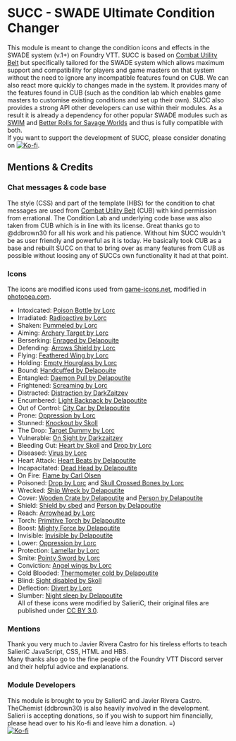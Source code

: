 # SUCC - SWADE Ultimate Condition Changer

This module is meant to change the condition icons and effects in the SWADE system (v.1+) on Foundry VTT. SUCC is based on [Combat Utility Belt](https://github.com/death-save/combat-utility-belt) but specifically tailored for the SWADE system which allows maximum support and compatibility for players and game masters on that system without the need to ignore any incompatible features found on CUB. We can also react more quickly to changes made in the system. It provides many of the features found in CUB (such as the condition lab which enables game masters to customise existing conditions and set up their own). SUCC also provides a strong API other developers can use within their modules. As a result it is already a dependency for other popular SWADE modules such as [SWIM](https://github.com/SalieriC/SWADE-Immersive-Macros) and [Better Rolls for Savage Worlds](https://github.com/javierriveracastro/betteroll-swade) and thus is fully compatible with both.  
If you want to support the development of SUCC, please consider donating on [![Ko-fi](https://www.ko-fi.com/img/githubbutton_sm.svg)](https://ko-fi.com/salieric).  

## Mentions & Credits
### Chat messages & code base
The style (CSS) and part of the template (HBS) for the condition to chat messages are used from [Combat Utility Belt](https://github.com/death-save/combat-utility-belt) (CUB) with kind permission from errational. The Condition Lab and underlying code base was also taken from CUB which is in line with its license.
Great thanks go to @ddbrown30 for all his work and his patience. Without him SUCC wouldn't be as user friendly and powerful as it is today. He basically took CUB as a base and rebuilt SUCC on that to bring over as many features from CUB as possible without loosing any of SUCCs own functionality it had at that point.
### Icons
The icons are modified icons used from [game-icons.net](https://game-icons.net/), modified in [photopea.com](https://www.photopea.com/).
- Intoxicated: [Poison Bottle by Lorc](https://game-icons.net/1x1/lorc/poison-bottle.html)
- Irradiated: [Radioactive by Lorc](https://game-icons.net/1x1/lorc/radioactive.html)
- Shaken: [Pummeled by Lorc](https://game-icons.net/1x1/lorc/pummeled.html)
- Aiming: [Archery Target by Lorc](https://game-icons.net/1x1/lorc/archery-target.html)
- Berserking: [Enraged by Delapouite](https://game-icons.net/1x1/delapouite/enrage.html)
- Defending: [Arrows Shield by Lorc](https://game-icons.net/1x1/lorc/arrows-shield.html)
- Flying: [Feathered Wing by Lorc](https://game-icons.net/1x1/lorc/feathered-wing.html)
- Holding: [Empty Hourglass by Lorc](https://game-icons.net/1x1/lorc/empty-hourglass.html)
- Bound: [Handcuffed by Delapouite](https://game-icons.net/1x1/delapouite/handcuffed.html)
- Entangled: [Daemon Pull by Delapoutite](https://game-icons.net/1x1/delapouite/daemon-pull.html)
- Frightened: [Screaming by Lorc](https://game-icons.net/1x1/lorc/screaming.html)
- Distracted: [Distraction by DarkZaitzev](https://game-icons.net/1x1/darkzaitzev/distraction.html)
- Encumbered: [Light Backpack by Delapoutite](https://game-icons.net/1x1/delapouite/light-backpack.html)
- Out of Control: [City Car by Delapoutite](https://game-icons.net/1x1/delapouite/city-car.html)
- Prone: [Oppression by Lorc](https://game-icons.net/1x1/lorc/oppression.html)
- Stunned: [Knockout by Skoll](https://game-icons.net/1x1/skoll/knockout.html)
- The Drop: [Target Dummy by Lorc](https://game-icons.net/1x1/lorc/target-dummy.html)
- Vulnerable: [On Sight by Darkzaitzev](https://game-icons.net/1x1/darkzaitzev/on-sight.html)
- Bleeding Out: [Heart by Skoll](https://game-icons.net/1x1/skoll/hearts.html) and [Drop by Lorc](https://game-icons.net/1x1/lorc/drop.html)
- Diseased: [Virus by Lorc](https://game-icons.net/1x1/lorc/virus.html)
- Heart Attack: [Heart Beats by Delapoutite](https://game-icons.net/1x1/delapouite/heart-beats.html)
- Incapacitated: [Dead Head by Delapoutite](https://game-icons.net/1x1/delapouite/dead-head.html)
- On Fire: [Flame by Carl Olsen](https://game-icons.net/1x1/carl-olsen/flame.html)
- Poisoned: [Drop by Lorc](https://game-icons.net/1x1/lorc/drop.html) and [Skull Crossed Bones by Lorc](https://game-icons.net/1x1/lorc/skull-crossed-bones.html)
- Wrecked: [Ship Wreck by Delapoutite](https://game-icons.net/1x1/delapouite/ship-wreck.html)
- Cover: [Wooden Crate by Delapoutite](https://game-icons.net/1x1/delapouite/wooden-crate.html) and [Person by Delapoutite](https://game-icons.net/1x1/delapouite/person.html)
- Shield: [Shield by sbed](https://game-icons.net/1x1/sbed/shield.html) and [Person by Delapoutite](https://game-icons.net/1x1/delapouite/person.html)
- Reach: [Arrowhead by Lorc](https://game-icons.net/1x1/lorc/arrowhead.html)
- Torch: [Primitive Torch by Delapoutite](https://game-icons.net/1x1/delapouite/primitive-torch.html)
- Boost: [Mighty Force by Delapoutite](https://game-icons.net/1x1/delapouite/mighty-force.html)
- Invisible: [Invisible by Delapoutite](https://game-icons.net/1x1/delapouite/invisible.html)
- Lower: [Oppression by Lorc](https://game-icons.net/1x1/lorc/oppression.html)
- Protection: [Lamellar by Lorc](https://game-icons.net/1x1/lorc/lamellar.html)
- Smite: [Pointy Sword by Lorc](https://game-icons.net/1x1/lorc/pointy-sword.html)  
- Conviction: [Angel wings by Lorc](https://game-icons.net/1x1/lorc/angel-wings.html)  
- Cold Blooded: [Thermometer cold by Delapoutite](https://game-icons.net/1x1/delapouite/thermometer-cold.html)  
- Blind: [Sight disabled by Skoll](https://game-icons.net/1x1/skoll/sight-disabled.html)  
- Deflection: [Divert by Lorc](https://game-icons.net/1x1/lorc/divert.html)  
- Slumber: [Night sleep by Delapoutite](https://game-icons.net/1x1/delapouite/night-sleep.html)  
All of these icons were modified by SalieriC, their original files are published under [CC BY 3.0](https://creativecommons.org/licenses/by/3.0/).
### Mentions
Thank you very much to Javier Rivera Castro for his tireless efforts to teach SalieriC JavaScript, CSS, HTML and HBS.  
Many thanks also go to the fine people of the Foundry VTT Discord server and their helpful advice and explanations.  
### Module Developers
This module is brought to you by SalieriC and Javier Rivera Castro. TheChemist (ddbrown30) is also heavily involved in the development.  
Salieri is accepting donations, so if you wish to support him financially, please head over to his Ko-fi and leave him a donation. =)  
[![Ko-fi](https://www.ko-fi.com/img/githubbutton_sm.svg)](https://ko-fi.com/salieric)
